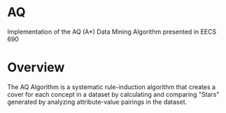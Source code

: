 # AQ
Implementation of the AQ (A*) Data Mining Algorithm presented in EECS 690

# Overview
The AQ Algorithm is a systematic rule-induction algorithm that creates a cover for each concept in a dataset by calculating and comparing "Stars" generated by analyzing attribute-value pairings in the dataset.
